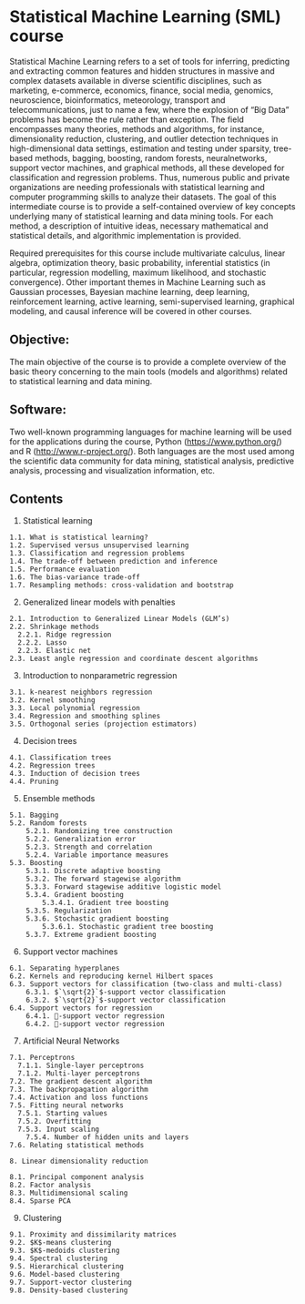 # Statistical Machine Learning (SML) course

Statistical Machine Learning refers to a set of tools for inferring, predicting and extracting common features and hidden structures in massive and complex datasets available in diverse scientific disciplines, such as marketing, e-commerce, economics, finance, social media, genomics, neuroscience, bioinformatics, meteorology, transport and telecommunications, just to name a few, where the explosion of “Big Data” problems has become the rule rather than exception. The field encompasses many theories, methods and algorithms, for instance, dimensionality reduction, clustering, and outlier detection techniques in high-dimensional data settings, estimation and testing under sparsity, tree-based methods, bagging, boosting, random forests, neuralnetworks, support vector machines, and graphical methods, all these developed for classification and regression problems. Thus, numerous public and private organizations are needing professionals with statistical learning and computer programming skills to analyze their datasets. The goal of this intermediate course is to provide a self-contained overview of key concepts underlying many of statistical learning and data mining tools. For each method, a description of intuitive ideas, necessary mathematical and statistical details, and algorithmic implementation is provided.

Required prerequisites for this course include multivariate calculus, linear algebra, optimization theory, basic probability, inferential statistics (in particular, regression modelling, maximum likelihood, and stochastic convergence). Other important themes in Machine Learning such as Gaussian processes, Bayesian machine learning, deep learning, reinforcement learning, active learning, semi-supervised learning, graphical modeling, and causal inference will be covered in other courses.

## Objective:

The main objective of the course is to provide a complete overview of the basic theory concerning to the main tools (models and algorithms) related to statistical learning and data mining.

## Software:

Two well-known programming languages for machine learning will be used for the applications during the course, Python (https://www.python.org/) and R (http://www.r-project.org/). Both languages are the most used among the scientific data community for data mining, statistical analysis, predictive analysis, processing and visualization information, etc.

## Contents

   1. Statistical learning
    
    1.1. What is statistical learning?
    1.2. Supervised versus unsupervised learning
    1.3. Classification and regression problems
    1.4. The trade-off between prediction and inference
    1.5. Performance evaluation
    1.6. The bias-variance trade-off
    1.7. Resampling methods: cross-validation and bootstrap
  
  2. Generalized linear models with penalties
    
    2.1. Introduction to Generalized Linear Models (GLM’s)
    2.2. Shrinkage methods
      2.2.1. Ridge regression
      2.2.2. Lasso
      2.2.3. Elastic net
    2.3. Least angle regression and coordinate descent algorithms

  3. Introduction to nonparametric regression

    3.1. k-nearest neighbors regression
    3.2. Kernel smoothing
    3.3. Local polynomial regression
    3.4. Regression and smoothing splines
    3.5. Orthogonal series (projection estimators)

  4. Decision trees

    4.1. Classification trees
    4.2. Regression trees
    4.3. Induction of decision trees
    4.4. Pruning

  5. Ensemble methods
    
    5.1. Bagging
    5.2. Random forests
        5.2.1. Randomizing tree construction
        5.2.2. Generalization error
        5.2.3. Strength and correlation
        5.2.4. Variable importance measures
    5.3. Boosting
        5.3.1. Discrete adaptive boosting
        5.3.2. The forward stagewise algorithm
        5.3.3. Forward stagewise additive logistic model
        5.3.4. Gradient boosting
            5.3.4.1. Gradient tree boosting
        5.3.5. Regularization
        5.3.6. Stochastic gradient boosting
            5.3.6.1. Stochastic gradient tree boosting
        5.3.7. Extreme gradient boosting

  6. Support vector machines

    6.1. Separating hyperplanes
    6.2. Kernels and reproducing kernel Hilbert spaces
    6.3. Support vectors for classification (two-class and multi-class)
        6.3.1. $`\sqrt{2}`$-support vector classification
        6.3.2. $`\sqrt{2}`$-support vector classification
    6.4. Support vectors for regression
        6.4.1. -support vector regression
        6.4.2. -support vector regression

   7. Artificial Neural Networks

    7.1. Perceptrons
      7.1.1. Single-layer perceptrons
      7.1.2. Multi-layer perceptrons
    7.2. The gradient descent algorithm
    7.3. The backpropagation algorithm
    7.4. Activation and loss functions
    7.5. Fitting neural networks
      7.5.1. Starting values
      7.5.2. Overfitting
      7.5.3. Input scaling
        7.5.4. Number of hidden units and layers
    7.6. Relating statistical methods

    8. Linear dimensionality reduction
  
    8.1. Principal component analysis
    8.2. Factor analysis
    8.3. Multidimensional scaling
    8.4. Sparse PCA

   9. Clustering
    
    9.1. Proximity and dissimilarity matrices
    9.2. $K$-means clustering
    9.3. $K$-medoids clustering
    9.4. Spectral clustering
    9.5. Hierarchical clustering
    9.6. Model-based clustering
    9.7. Support-vector clustering
    9.8. Density-based clustering
